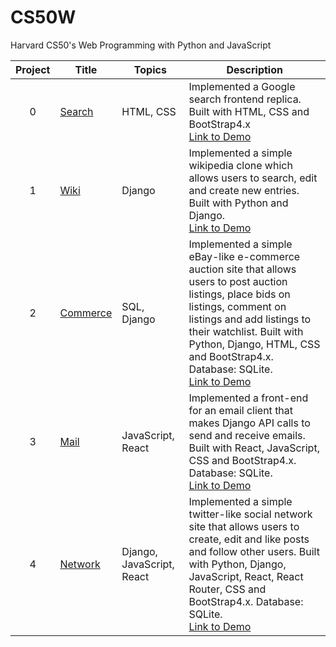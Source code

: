 # CS50W 
Harvard CS50's Web Programming with Python and JavaScript

Project | Title | Topics | Description
:--:|--|--|--
0 | [Search](https://github.com/AddChew/CS50W/tree/search) | HTML, CSS | Implemented a Google search frontend replica. Built with HTML, CSS and BootStrap4.x <br>[Link to Demo](https://youtu.be/GJGXYFzIomQ)
1 | [Wiki](https://github.com/AddChew/CS50W/tree/wiki) | Django | Implemented a simple wikipedia clone which allows users to search, edit and create new entries. Built with Python and Django. <br> [Link to Demo](https://youtu.be/Jp9lS4yTamU)
2 | [Commerce](https://github.com/AddChew/CS50W/tree/commerce) | SQL, Django | Implemented a simple eBay-like e-commerce auction site that allows users to post auction listings, place bids on listings, comment on listings and add listings to their watchlist. Built with Python, Django, HTML, CSS and BootStrap4.x. Database: SQLite. <br> [Link to Demo](https://youtu.be/rR-ContBkNA)
3 | [Mail](https://github.com/AddChew/CS50W/tree/mail) | JavaScript, React | Implemented a front-end for an email client that makes Django API calls to send and receive emails. Built with React, JavaScript, CSS and BootStrap4.x. Database: SQLite. <br> [Link to Demo](https://youtu.be/uhamGxxxjnc)
4 | [Network](https://github.com/AddChew/CS50W/tree/network) | Django, JavaScript, React | Implemented a simple twitter-like social network site that allows users to create, edit and like posts and follow other users. Built with Python, Django, JavaScript, React, React Router, CSS and BootStrap4.x. Database: SQLite. <br> [Link to Demo](https://youtu.be/ZTYznan-3-A)
